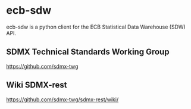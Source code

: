 # ecb-sdw
ecb-sdw is a python client for the ECB Statistical Data Warehouse (SDW) API.

## SDMX Technical Standards Working Group
https://github.com/sdmx-twg

## Wiki SDMX-rest
https://github.com/sdmx-twg/sdmx-rest/wiki/
